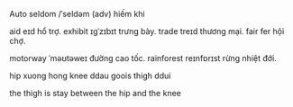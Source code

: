 Auto
seldom  /ˈseldəm (adv) hiếm khi

aid	eɪd  		hổ trợ.
exhibit	ɪɡˈzɪbɪt	trưng bày.
trade	treɪd 		thương mại.
fair	fer	 	hội chợ.


motorway 	ˈməʊtəweɪ	đường cao tốc.
rainforest	reɪnfɒrɪst	rừng nhiệt đới.


hip				xuong hong
knee				ddau goois
thigh				ddui 


the thigh is stay between the hip and the knee